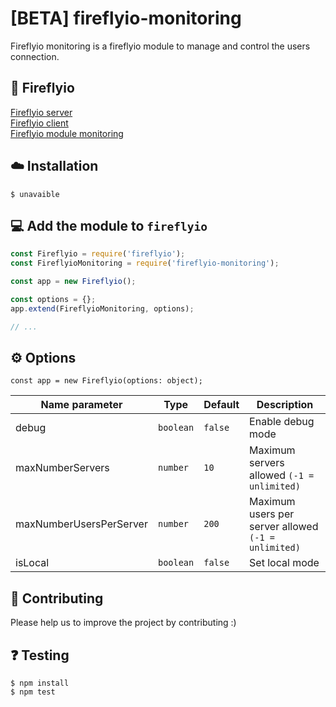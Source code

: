 # [BETA] fireflyio-monitoring

Fireflyio monitoring is a fireflyio module to manage and control the users connection.   

## 🚀 Fireflyio

[Fireflyio server](https://github.com/dobobaie/fireflyio)  
[Fireflyio client](https://github.com/dobobaie/fireflyio-client)  
[Fireflyio module monitoring](https://github.com/dobobaie/fireflyio-monitoring)  

## ☁️ Installation

```
$ unavaible
```

## 💻 Add the module to `fireflyio`

```js
const Fireflyio = require('fireflyio');
const FireflyioMonitoring = require('fireflyio-monitoring');

const app = new Fireflyio();

const options = {};
app.extend(FireflyioMonitoring, options);

// ...
```

## ⚙️ Options 

`const app = new Fireflyio(options: object);`   

Name parameter | Type | Default | Description
--- | --- | --- | ---
debug | `boolean` | `false` | Enable debug mode
maxNumberServers | `number` | `10` | Maximum servers allowed `(-1 = unlimited)`
maxNumberUsersPerServer | `number` | `200` | Maximum users per server allowed `(-1 = unlimited)`
isLocal | `boolean` | `false` | Set local mode

## 👥 Contributing

Please help us to improve the project by contributing :)  

## ❓️ Testing

```
$ npm install
$ npm test
```
